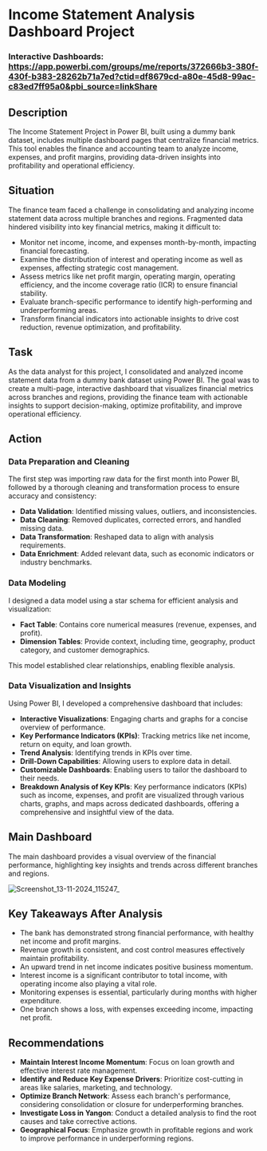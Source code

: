# Income Statement Analysis Dashboard Project

### Interactive Dashboards: https://app.powerbi.com/groups/me/reports/372666b3-380f-430f-b383-28262b71a7ed?ctid=df8679cd-a80e-45d8-99ac-c83ed7ff95a0&pbi_source=linkShare

## Description
The Income Statement Project in Power BI, built using a dummy bank dataset, includes multiple dashboard pages that centralize financial metrics. This tool enables the finance and accounting team to analyze income, expenses, and profit margins, providing data-driven insights into profitability and operational efficiency.

## Situation
The finance team faced a challenge in consolidating and analyzing income statement data across multiple branches and regions. Fragmented data hindered visibility into key financial metrics, making it difficult to:

- Monitor net income, income, and expenses month-by-month, impacting financial forecasting.
- Examine the distribution of interest and operating income as well as expenses, affecting strategic cost management.
- Assess metrics like net profit margin, operating margin, operating efficiency, and the income coverage ratio (ICR) to ensure financial stability.
- Evaluate branch-specific performance to identify high-performing and underperforming areas.
- Transform financial indicators into actionable insights to drive cost reduction, revenue optimization, and profitability.

## Task
As the data analyst for this project, I consolidated and analyzed income statement data from a dummy bank dataset using Power BI. The goal was to create a multi-page, interactive dashboard that visualizes financial metrics across branches and regions, providing the finance team with actionable insights to support decision-making, optimize profitability, and improve operational efficiency.

## Action

### Data Preparation and Cleaning
The first step was importing raw data for the first month into Power BI, followed by a thorough cleaning and transformation process to ensure accuracy and consistency:

- **Data Validation**: Identified missing values, outliers, and inconsistencies.
- **Data Cleaning**: Removed duplicates, corrected errors, and handled missing data.
- **Data Transformation**: Reshaped data to align with analysis requirements.
- **Data Enrichment**: Added relevant data, such as economic indicators or industry benchmarks.

### Data Modeling
I designed a data model using a star schema for efficient analysis and visualization:

- **Fact Table**: Contains core numerical measures (revenue, expenses, and profit).
- **Dimension Tables**: Provide context, including time, geography, product category, and customer demographics.

This model established clear relationships, enabling flexible analysis.

### Data Visualization and Insights
Using Power BI, I developed a comprehensive dashboard that includes:

- **Interactive Visualizations**: Engaging charts and graphs for a concise overview of performance.
- **Key Performance Indicators (KPIs)**: Tracking metrics like net income, return on equity, and loan growth.
- **Trend Analysis**: Identifying trends in KPIs over time.
- **Drill-Down Capabilities**: Allowing users to explore data in detail.
- **Customizable Dashboards**: Enabling users to tailor the dashboard to their needs.
- **Breakdown Analysis of Key KPIs**: Key performance indicators (KPIs) such as income, expenses, and profit are visualized through various charts, graphs,
  and maps across dedicated dashboards, offering a comprehensive and insightful view of the data.
  
## Main Dashboard
The main dashboard provides a visual overview of the financial performance, highlighting key insights and trends across different branches and regions.

![Screenshot_13-11-2024_115247_](https://github.com/user-attachments/assets/40825c7c-dd63-46f0-90ac-781f8fd3040a)

## Key Takeaways After Analysis
- The bank has demonstrated strong financial performance, with healthy net income and profit margins.
- Revenue growth is consistent, and cost control measures effectively maintain profitability.
- An upward trend in net income indicates positive business momentum.
- Interest income is a significant contributor to total income, with operating income also playing a vital role.
- Monitoring expenses is essential, particularly during months with higher expenditure.
- One branch shows a loss, with expenses exceeding income, impacting net profit.

## Recommendations
- **Maintain Interest Income Momentum**: Focus on loan growth and effective interest rate management.
- **Identify and Reduce Key Expense Drivers**: Prioritize cost-cutting in areas like salaries, marketing, and technology.
- **Optimize Branch Network**: Assess each branch's performance, considering consolidation or closure for underperforming branches.
- **Investigate Loss in Yangon**: Conduct a detailed analysis to find the root causes and take corrective actions.
- **Geographical Focus**: Emphasize growth in profitable regions and work to improve performance in underperforming regions.

